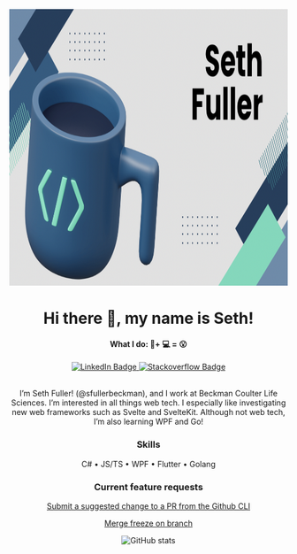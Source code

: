 <div align="center">
  <img src="./thumbnail_66BB5492-FA4E-4585-869F-D91738C4AAD6.png" width="889" height="500"/>


<div id="header" align="center">
  <h1>Hi there 👋, my name is Seth!</h1>
  <h4>What I do: 🔬+ 💻 = 😮</h4>
  <div id="badges">
    <a href="https://www.linkedin.com/in/seth-fuller-ab4bb6230/">
      <img src="https://img.shields.io/badge/LinkedIn-blue?style=for-the-badge&logo=linkedin&logoColor=white" alt="LinkedIn Badge"/>
    </a>
    <a href="your-twitter-URL">
      <img src="https://img.shields.io/badge/Stackoverflow-orange?style=for-the-badge&logo=stackoverflow&logoColor=white" alt="Stackoverflow Badge"/>
    </a>
  </div>
  <br/>
</div>



I’m Seth Fuller! (@sfullerbeckman), and I work at Beckman Coulter Life Sciences. I’m interested in all things web tech. I especially like investigating new web frameworks such as Svelte and SvelteKit. Although not web tech, I’m also learning WPF and Go!

### Skills
C# • JS/TS • WPF • Flutter • Golang

### Current feature requests
[Submit a suggested change to a PR from the Github CLI](https://github.com/cli/cli/discussions/5904)
  
[Merge freeze on branch](https://github.com/orgs/community/discussions/16796)

![GitHub stats](https://github-readme-stats.vercel.app/api?username=Sfullerbeckman&show_icons=true&count_private=true&theme=radical)  
  
</div>
